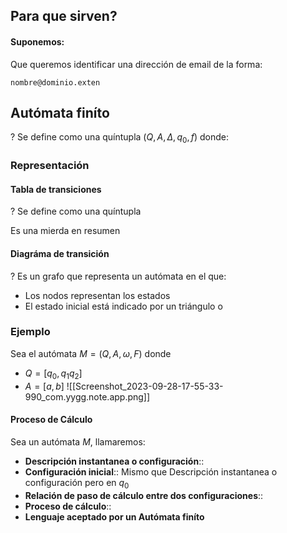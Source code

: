 ## Para que sirven?
#### Suponemos:
Que queremos identificar una dirección de email de la forma:
```ad-hint
nombre@dominio.exten
```


## Autómata finíto
?
Se define como una quíntupla $(Q,A,\Delta, q_0,f)$ donde:



### Representación
#### Tabla de transiciones
?
Se define como una quíntupla

Es una mierda en resumen



#### Diagráma de transición
?
Es un grafo que representa un autómata en el que:
- Los nodos representan los estados
- El estado inicial está indicado por un triángulo o 


### Ejemplo

Sea el autómata $M=(Q,A,\omega, F)$ donde
- $Q = [q_{0},q_{1}q_{2}]$
- $A = [a,b]$
![[Screenshot_2023-09-28-17-55-33-990_com.yygg.note.app.png]]
#### Proceso de Cálculo

Sea un autómata $M$, llamaremos:
- **Descripción instantanea o configuración**::
- **Configuración inicial**:: Mismo que Descripción instantanea o configuración pero en $q_0$
- **Relación de paso de cálculo entre dos configuraciones**::
- **Proceso de cálculo**::
- **Lenguaje aceptado por un Autómata finíto**